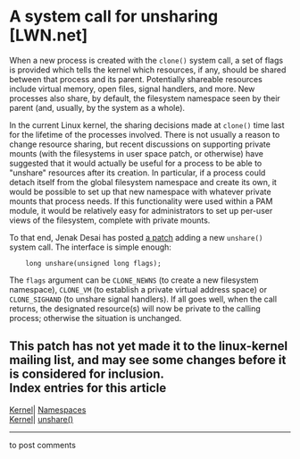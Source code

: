 # A system call for unsharing [LWN.net]

When a new process is created with the `clone()` system call, a set of flags is provided which tells the kernel which resources, if any, should be shared between that process and its parent. Potentially shareable resources include virtual memory, open files, signal handlers, and more. New processes also share, by default, the filesystem namespace seen by their parent (and, usually, by the system as a whole). 

In the current Linux kernel, the sharing decisions made at `clone()` time last for the lifetime of the processes involved. There is not usually a reason to change resource sharing, but recent discussions on supporting private mounts (with the filesystems in user space patch, or otherwise) have suggested that it would actually be useful for a process to be able to "unshare" resources after its creation. In particular, if a process could detach itself from the global filesystem namespace and create its own, it would be possible to set up that new namespace with whatever private mounts that process needs. If this functionality were used within a PAM module, it would be relatively easy for administrators to set up per-user views of the filesystem, complete with private mounts. 

To that end, Jenak Desai has posted [a patch](/Articles/135266/) adding a new `unshare()` system call. The interface is simple enough: 
    
    
        long unshare(unsigned long flags);
    

The `flags` argument can be `CLONE_NEWNS` (to create a new filesystem namespace), `CLONE_VM` (to establish a private virtual address space) or `CLONE_SIGHAND` (to unshare signal handlers). If all goes well, when the call returns, the designated resource(s) will now be private to the calling process; otherwise the situation is unchanged. 

This patch has not yet made it to the linux-kernel mailing list, and may see some changes before it is considered for inclusion.  
Index entries for this article  
---  
[Kernel](/Kernel/Index)| [Namespaces](/Kernel/Index#Namespaces)  
[Kernel](/Kernel/Index)| [unshare()](/Kernel/Index#unshare)  
  


* * *

to post comments 

